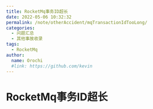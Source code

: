```yaml
---
title: RocketMq事务ID超长
date: 2022-05-06 10:32:32
permalink: /note/otherAccident/mqTransactionIdTooLong/
categories:
  - 问题汇总
  - 其他事故收录
tags:
  - RocketMq
author: 
  name: Orochi
  #link: https://github.com/kevin
---
```

# RocketMq事务ID超长
